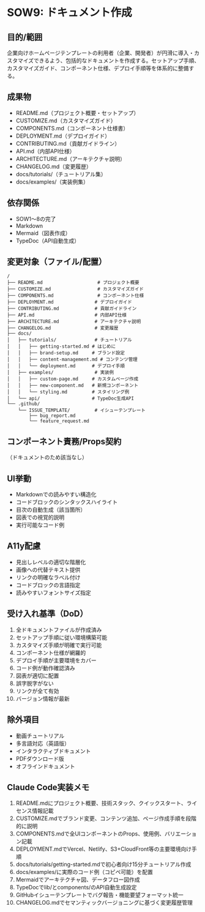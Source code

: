 # SOW9: ドキュメント作成

## 目的/範囲
企業向けホームページテンプレートの利用者（企業、開発者）が円滑に導入・カスタマイズできるよう、包括的なドキュメントを作成する。セットアップ手順、カスタマイズガイド、コンポーネント仕様、デプロイ手順等を体系的に整備する。

## 成果物
- README.md（プロジェクト概要・セットアップ）
- CUSTOMIZE.md（カスタマイズガイド）
- COMPONENTS.md（コンポーネント仕様書）
- DEPLOYMENT.md（デプロイガイド）
- CONTRIBUTING.md（貢献ガイドライン）
- API.md（内部API仕様）
- ARCHITECTURE.md（アーキテクチャ説明）
- CHANGELOG.md（変更履歴）
- docs/tutorials/（チュートリアル集）
- docs/examples/（実装例集）

## 依存関係
- SOW1～8の完了
- Markdown
- Mermaid（図表作成）
- TypeDoc（API自動生成）

## 変更対象（ファイル/配置）
```
/
├── README.md                    # プロジェクト概要
├── CUSTOMIZE.md                 # カスタマイズガイド
├── COMPONENTS.md                # コンポーネント仕様
├── DEPLOYMENT.md               # デプロイガイド
├── CONTRIBUTING.md             # 貢献ガイドライン
├── API.md                      # 内部API仕様
├── ARCHITECTURE.md             # アーキテクチャ説明
├── CHANGELOG.md                # 変更履歴
├── docs/
│   ├── tutorials/              # チュートリアル
│   │   ├── getting-started.md # はじめに
│   │   ├── brand-setup.md     # ブランド設定
│   │   ├── content-management.md # コンテンツ管理
│   │   └── deployment.md      # デプロイ手順
│   ├── examples/               # 実装例
│   │   ├── custom-page.md     # カスタムページ作成
│   │   ├── new-component.md   # 新規コンポーネント
│   │   └── styling.md         # スタイリング例
│   └── api/                   # TypeDoc生成API
└── .github/
    └── ISSUE_TEMPLATE/         # イシューテンプレート
        ├── bug_report.md
        └── feature_request.md
```

## コンポーネント責務/Props契約
（ドキュメントのため該当なし）

## UI挙動
- Markdownでの読みやすい構造化
- コードブロックのシンタックスハイライト
- 目次の自動生成（該当箇所）
- 図表での視覚的説明
- 実行可能なコード例

## A11y配慮
- 見出しレベルの適切な階層化
- 画像への代替テキスト提供
- リンクの明確なラベル付け
- コードブロックの言語指定
- 読みやすいフォントサイズ指定

## 受け入れ基準（DoD）
1. 全ドキュメントファイルが作成済み
2. セットアップ手順に従い環境構築可能
3. カスタマイズ手順が明確で実行可能
4. コンポーネント仕様が網羅的
5. デプロイ手順が主要環境をカバー
6. コード例が動作確認済み
7. 図表が適切に配置
8. 誤字脱字がない
9. リンクが全て有効
10. バージョン情報が最新

## 除外項目
- 動画チュートリアル
- 多言語対応（英語版）
- インタラクティブドキュメント
- PDFダウンロード版
- オフラインドキュメント

## Claude Code実装メモ
1. README.mdにプロジェクト概要、技術スタック、クイックスタート、ライセンス情報記載
2. CUSTOMIZE.mdでブランド変更、コンテンツ追加、ページ作成手順を段階的に説明
3. COMPONENTS.mdで全UIコンポーネントのProps、使用例、バリエーション記載
4. DEPLOYMENT.mdでVercel、Netlify、S3+CloudFront等の主要環境向け手順
5. docs/tutorials/getting-started.mdで初心者向け15分チュートリアル作成
6. docs/examples/に実際のコード例（コピペ可能）を配置
7. Mermaidでアーキテクチャ図、データフロー図作成
8. TypeDocでlib/とcomponents/のAPI自動生成設定
9. GitHubイシューテンプレートでバグ報告・機能要望フォーマット統一
10. CHANGELOG.mdでセマンティックバージョニングに基づく変更履歴管理